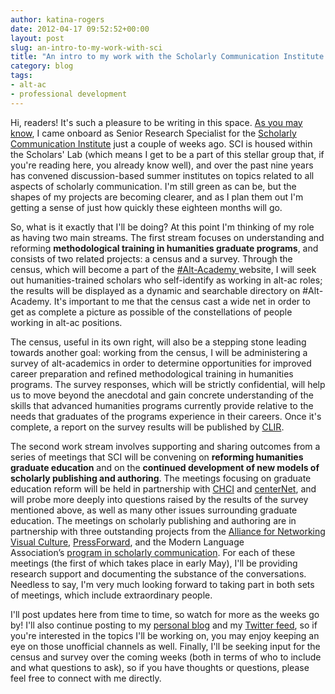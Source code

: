 ```yaml
---
author: katina-rogers
date: 2012-04-17 09:52:52+00:00
layout: post
slug: an-intro-to-my-work-with-sci
title: "An intro to my work with the Scholarly Communication Institute (SCI)"
category: blog
tags:
- alt-ac
- professional development
---
```


Hi, readers! It's such a pleasure to be writing in this space. [As you may know](https://scholarslab.org/announcements/welcoming-katina-rogers/), I came onboard as Senior Research Specialist for the [Scholarly Communication Institute](http://uvasci.org/current-work/) just a couple of weeks ago. SCI is housed within the Scholars' Lab (which means I get to be a part of this stellar group that, if you're reading here, you already know well), and over the past nine years has convened discussion-based summer institutes on topics related to all aspects of scholarly communication. I'm still green as can be, but the shapes of my projects are becoming clearer, and as I plan them out I'm getting a sense of just how quickly these eighteen months will go.

So, what is it exactly that I'll be doing? At this point I'm thinking of my role as having two main streams. The first stream focuses on understanding and reforming **methodological training in humanities graduate programs**, and consists of two related projects: a census and a survey. Through the census, which will become a part of the [#Alt-Academy ](http://mediacommons.futureofthebook.org/alt-ac/)website, I will seek out humanities-trained scholars who self-identify as working in alt-ac roles; the results will be displayed as a dynamic and searchable directory on #Alt-Academy. It's important to me that the census cast a wide net in order to get as complete a picture as possible of the constellations of people working in alt-ac positions.

The census, useful in its own right, will also be a stepping stone leading towards another goal: working from the census, I will be administering a survey of alt-academics in order to determine opportunities for improved career preparation and refined methodological training in humanities programs. The survey responses, which will be strictly confidential, will help us to move beyond the anecdotal and gain concrete understanding of the skills that advanced humanities programs currently provide relative to the needs that graduates of the programs experience in their careers. Once it's complete, a report on the survey results will be published by [CLIR](http://www.clir.org/).

The second work stream involves supporting and sharing outcomes from a series of meetings that SCI will be convening on **reforming humanities graduate education** and on the **continued development of new models of scholarly publishing and authoring**. The meetings focusing on graduate education reform will be held in partnership with [CHCI](http://chcinetwork.org/) and [centerNet](http://digitalhumanities.org/centernet), and will probe more deeply into questions raised by the results of the survey mentioned above, as well as many other issues surrounding graduate education. The meetings on scholarly publishing and authoring are in partnership with three outstanding projects from the [Alliance for Networking Visual Culture](http://scalar.usc.edu/anvc/), [PressForward](http://pressforward.org/), and the Modern Language Association’s [program in scholarly communication](http://www.mla.org/news_from_mla/news_topic&topic=303). For each of these meetings (the first of which takes place in early May), I'll be providing research support and documenting the substance of the conversations. Needless to say, I'm very much looking forward to taking part in both sets of meetings, which include extraordinary people.

I'll post updates here from time to time, so watch for more as the weeks go by! I'll also continue posting to my [personal blog](http://blackinkwhitepage.wordpress.com/) and my [Twitter feed](https://twitter.com/#!/katinalynn), so if you're interested in the topics I'll be working on, you may enjoy keeping an eye on those unofficial channels as well. Finally, I'll be seeking input for the census and survey over the coming weeks (both in terms of who to include and what questions to ask), so if you have thoughts or questions, please feel free to connect with me directly.
